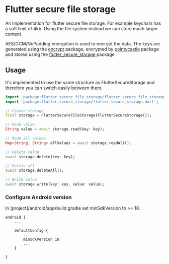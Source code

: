 # Flutter secure file storage

An implementation for flutter secure file storage. For example keychain has a soft limit of 4kb. Using the file system instead we can store much larger content

AES/GCM/NoPadding encryption is used to encrypt the data. The keys are generated using the [encrypt](https://pub.dev/packages/encrypt) package, encrypted by [pointycastle](https://pub.dev/packages/pointycastle) package and stored using the [flutter_secure_storage](https://pub.dev/packages/flutter_secure_storage) package

## Usage

It's implemented to use the same structure as FlutterSecureStorage and therefore you can switch easily between them.

```dart
import 'package:flutter_secure_file_storage/flutter_secure_file_storage.dart';
import 'package:flutter_secure_storage/flutter_secure_storage.dart';

// Create storage
final storage = FlutterSecureFileStorage(FlutterSecureStorage());

// Read value
String value = await storage.read(key: key);

// Read all values
Map<String, String> allValues = await storage.readAll();

// Delete value
await storage.delete(key: key);

// Delete all
await storage.deleteAll();

// Write value
await storage.write(key: key, value: value);
```

### Configure Android version 
In [project]/android/app/build.gradle set minSdkVersion to >= 18.

```
android {
    ...

    defaultConfig {
        ...
        minSdkVersion 18
        ...
    }

}
```